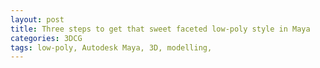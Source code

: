 ```yaml
---
layout: post
title: Three steps to get that sweet faceted low-poly style in Maya
categories: 3DCG
tags: low-poly, Autodesk Maya, 3D, modelling, 
---
```


